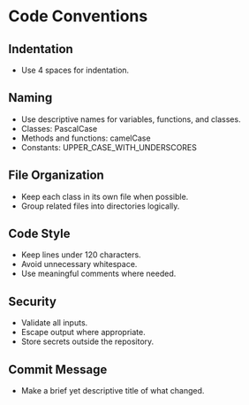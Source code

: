 # Code Conventions

## Indentation
- Use 4 spaces for indentation.

## Naming
- Use descriptive names for variables, functions, and classes.
- Classes: PascalCase
- Methods and functions: camelCase
- Constants: UPPER_CASE_WITH_UNDERSCORES

## File Organization
- Keep each class in its own file when possible.
- Group related files into directories logically.

## Code Style
- Keep lines under 120 characters.
- Avoid unnecessary whitespace.
- Use meaningful comments where needed.

## Security
- Validate all inputs.
- Escape output where appropriate.
- Store secrets outside the repository.

## Commit Message
- Make a brief yet descriptive title of what changed.